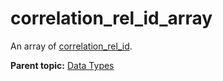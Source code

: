 # correlation\_rel\_id\_array

An array of [correlation\_rel\_id](r_correlation_rel_id.md#).

**Parent topic:** [Data Types](../data_types/c_datatypes.md)

